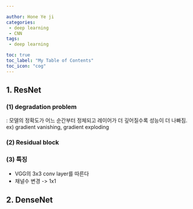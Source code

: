 ```yaml
---

author: Hone Ye ji
categories: 
 - deep learning
 - CNN
tags: 
 - deep learning

toc: true
toc_label: "My Table of Contents"
toc_icon: "cog"
---
```



## 1. ResNet

### (1) degradation problem
: 모델의 정확도가 어느 순간부터 정체되고 레이어가 더 깊어질수록 성능이 더 나빠짐.  ex) gradient vanishing, gradient exploding

### (2) Residual block 
### (3) 특징
- VGG의 3x3 conv layer를 따른다
- 채널수 변경 -> 1x1
## 2. DenseNet

<!--stackedit_data:
eyJoaXN0b3J5IjpbLTEzOTc3MTc0MDcsLTEwOTc0OTY2OTksLT
E1ODM2MDU2ODBdfQ==
-->
